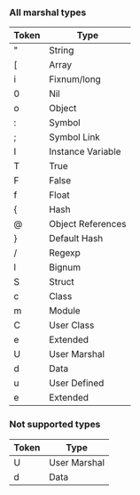 ### All marshal types
| Token | Type |
| --- | --- |
| " | String |
| [ | Array |
| i | Fixnum/long |
| 0 | Nil |
| o | Object |
| : | Symbol |
| ; | Symbol Link |
| I | Instance Variable |
| T | True |
| F | False |
| f | Float |
| { | Hash |
| @ | Object References |
| } | Default Hash |
| / | Regexp |
| l | Bignum |
| S | Struct |
| c | Class |
| m | Module |
| C | User Class |
| e | Extended |
| U | User Marshal |
| d | Data |
| u | User Defined |
| e | Extended |

### Not supported types
| Token | Type |
| --- | --- |
| U | User Marshal |
| d | Data |
